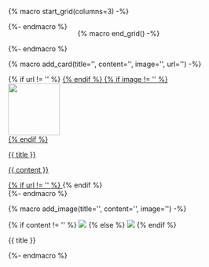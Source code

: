 {% macro start_grid(columns=3) -%}
<div class="nt-cards nt-grid cols-{{ columns }}">
{%- endmacro %}

{% macro end_grid() -%}
</div>
{%- endmacro %}

{% macro add_card(title='', content='', image='', url='') -%}
<div>
    <div class="nt-card">
        {% if url != '' %}
            <a href="{{ url }}" title="{{ title | e }}">
        {% endif  %}
        {% if image != '' %}
            <div class="nt-card-image">
                <img src="{{ image }}" class="skip-lightbox" height="105px">
            </div>
        {% endif %}
        <div class="nt-card-content">
            <p class="nt-card-title">{{ title }} </p>
        </div>
        <p class="nt-card-text">{{ content }}</p>
        {% if url != '' %}
            </a>
        {% endif %}
    </div>
</div>
{%- endmacro %}

{% macro add_image(title='', content='', image='') -%}
<div>
    <div class="nt-card">
        <div class="nt-gallery-image">
        {% if content != '' %}
            <img src="{{ image }}" data-title="{{ title | e}}" data-description="{{ content | e}}">
        {% else %}
            <img src="{{ image }}" data-title="{{ title | e }}"">
        {% endif %}
        </div>
        <div class="nt-gallery-content">
            <p class="nt-gallery-title">{{ title }} </p>
        </div>
    </div>
</div>
{%- endmacro %}
